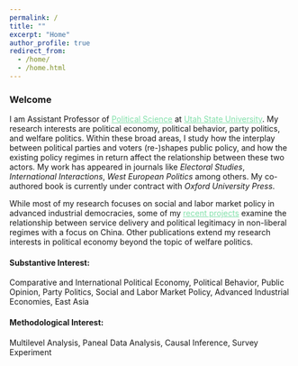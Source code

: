 ```yaml
---
permalink: /
title: ""
excerpt: "Home"
author_profile: true
redirect_from: 
  - /home/
  - /home.html
---
```


### Welcome

<dl>
I am Assistant Professor of <a href="https://politicalscience.usu.edu/" style="color: #82E0AA">Political Science</a> at <a href="https://www.usu.edu/" style="color: #82E0AA">Utah State University</a>. My research interests are political economy, political behavior, party politics, and welfare politics. Within these broad areas, I study how the interplay between political parties and voters (re-)shapes public policy, and how the existing policy regimes in return affect the relationship between these two actors. My work has appeared in journals like <i>Electoral Studies</i>, <i>International Interactions</i>, <i>West European Politics</i> among others. My co-authored book is currently under contract with <i>Oxford University Press</i>.
</dl>

<dl>
While most of my research focuses on social and labor market policy in advanced industrial democracies, some of my <a href="https://yesolakweon.github.io/research/" style="color: #82E0AA">recent projects</a> examine the relationship between service delivery and political legitimacy in non-liberal regimes with a focus on China. Other publications extend my research interests in political economy beyond the topic of welfare politics. 

</dl>

#### Substantive Interest:
Comparative and International Political Economy, Political Behavior, Public Opinion, Party Politics, Social and Labor Market Policy, Advanced Industrial Economies, East Asia

#### Methodological Interest:
Multilevel Analysis, Paneal Data Analysis, Causal Inference, Survey Experiment
